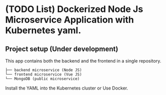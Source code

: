 # (TODO List) Dockerized Node Js Microservice Application with Kubernetes yaml.
## Project setup (Under development)
This app contains both the backend and the frontend in a single repository.
```	
├── backend microservice (Node JS)
└── frontend microservice (Vue JS)
└── MongoDB (public microservice)
```

Install the YAML into the Kubernetes cluster or Use Docker.
